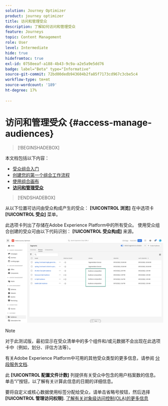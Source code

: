 ```yaml
---
solution: Journey Optimizer
product: journey optimizer
title: 访问和管理受众
description: 了解如何访问和管理受众
feature: Journeys
topic: Content Management
role: User
level: Intermediate
hide: true
hidefromtoc: true
exl-id: 0758eeaf-a188-4b43-9c9a-a2e5a9e5dd76
badge: label="Beta" type="Informative"
source-git-commit: 72bd00dedb943604b2fa85f7173cd967c3cbe5c4
workflow-type: tm+mt
source-wordcount: '189'
ht-degree: 17%

---
```


# 访问和管理受众 {#access-manage-audiences}

>[!BEGINSHADEBOX]

本文档包括以下内容：

* [受众组合入门](get-started-audience-orchestration.md)
* [创建您的第一个组合工作流程](create-compositions.md)
* [使用组合画布](composition-canvas.md)
* **[访问和管理受众](access-audiences.md)**

>[!ENDSHADEBOX]

从以下位置可访问由受众构成产生的受众： **[!UICONTROL 浏览]** 在中选项卡 **[!UICONTROL 受众]** 菜单。

此选项卡列出了存储在Adobe Experience Platform中的所有受众。 使用受众组合创建的受众可由以下代码识别： **[!UICONTROL 受众构成]** 来源。

![](assets/audiences-list.png)

>[!NOTE]
>
>对于此测试版，最初显示在受众清单中的多个组件和/或元数据不会出现在此选项卡中（例如，划分、评估方法等）。
>
>有关Adobe Experience Platform中可用的其他受众类型的更多信息，请参阅 [分段服务文档](https://experienceleague.adobe.com/docs/experience-platform/segmentation/ui/overview.html).

此 **[!UICONTROL 配置文件计数]** 列提供有关受众中包含的用户档案数的信息。 单击“i”按钮，以了解有关计算此信息的日期的详细信息。

要将自定义或核心数据使用标签分配给受众，请单击省略号按钮，然后选择 **[!UICONTROL 管理访问权限]**. [了解有关对象级访问控制(OLA)的更多信息](../administration/object-based-access.md)

<!--
-edit an audience?
-->
